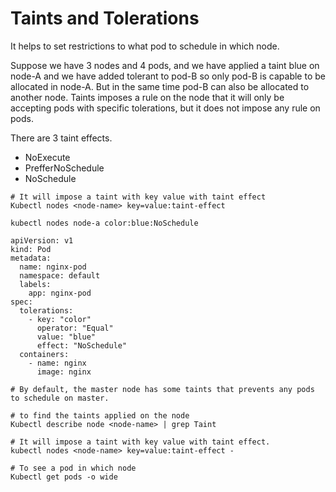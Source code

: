 # Taints and Tolerations

It helps to set restrictions to what pod to schedule in which node.

Suppose we have 3 nodes and 4 pods, and we have applied a taint blue on node-A and we have added tolerant to pod-B so only pod-B is capable to be allocated in node-A. But in the same time pod-B can also be allocated to another node. Taints imposes a rule on the node that it will only be accepting pods with specific tolerations, but it does not impose any rule on pods. 

There are 3 taint effects.
- NoExecute
- PrefferNoSchedule
- NoSchedule

```
# It will impose a taint with key value with taint effect
Kubectl nodes <node-name> key=value:taint-effect

kubectl nodes node-a color:blue:NoSchedule
```

```
apiVersion: v1
kind: Pod
metadata:
  name: nginx-pod
  namespace: default
  labels:
    app: nginx-pod
spec:
  tolerations:
    - key: "color"
      operator: "Equal"
      value: "blue"
      effect: "NoSchedule"
  containers:
    - name: nginx
      image: nginx
```
```
# By default, the master node has some taints that prevents any pods to schedule on master.

# to find the taints applied on the node
Kubectl describe node <node-name> | grep Taint

# It will impose a taint with key value with taint effect.
kubectl nodes <node-name> key=value:taint-effect -

# To see a pod in which node
Kubectl get pods -o wide
```